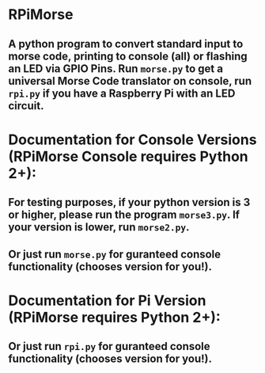 # RPiMorse
 <h2>A python program to convert standard input to morse code, printing to console (all) or flashing an LED via GPIO Pins. Run <code>morse.py</code> to get a universal Morse Code translator on console, run <code>rpi.py</code> if you have a Raspberry Pi with an LED circuit.</h2>
 
 # Documentation for Console Versions (RPiMorse Console requires Python 2+): 
 <h2>For testing purposes, if your python version is 3 or higher, please run the program <code>morse3.py</code>. If your version is lower, run <code>morse2.py</code>.</h2>
 
 ## Or just run <code>morse.py</code> for guranteed console functionality (chooses version for you!).

 # Documentation for Pi Version (RPiMorse requires Python 2+):
 <!--
 <h2>For testing purposes, if your python version is 3 or higher, please run the program <code>rpi3.py</code>. If your version is lower, run <code>rpi2.py</code>.</h2>
 !-->

  ## Or just run <code>rpi.py</code> for guranteed console functionality (chooses version for you!).

